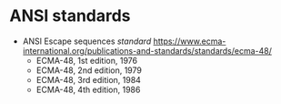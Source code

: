 # ANSI standards

* ANSI Escape sequences *standard*
https://www.ecma-international.org/publications-and-standards/standards/ecma-48/
  - ECMA-48, 1st edition, 1976
  - ECMA-48, 2nd edition, 1979
  - ECMA-48, 3rd edition, 1984
  - ECMA-48, 4th edition, 1986
